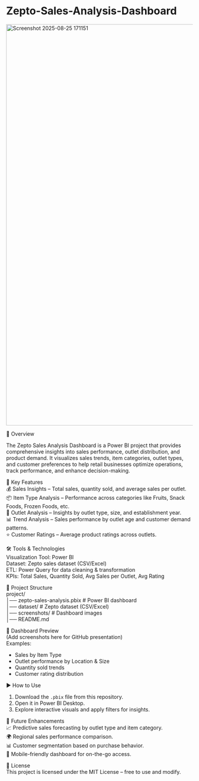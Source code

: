 
# Zepto-Sales-Analysis-Dashboard

<img width="1920" height="1080" alt="Screenshot 2025-08-25 171151" src="https://github.com/user-attachments/assets/4e805168-3c26-494c-8ff3-b13f72e061c0" />

📖 Overview   

The Zepto Sales Analysis Dashboard is a Power BI project that provides comprehensive insights into sales performance, outlet distribution, and product demand.   It visualizes sales trends, item categories, outlet types, and customer preferences to help retail businesses optimize operations, track performance, and enhance decision-making.   

🚀 Key Features  
💰 Sales Insights – Total sales, quantity sold, and average sales per outlet.  
📦 Item Type Analysis – Performance across categories like Fruits, Snack Foods, Frozen Foods, etc.  
🏬 Outlet Analysis – Insights by outlet type, size, and establishment year.  
📊 Trend Analysis – Sales performance by outlet age and customer demand patterns.  
⭐ Customer Ratings – Average product ratings across outlets.  

🛠️ Tools & Technologies  
Visualization Tool: Power BI  
Dataset: Zepto sales dataset (CSV/Excel)  
ETL: Power Query for data cleaning & transformation  
KPIs: Total Sales, Quantity Sold, Avg Sales per Outlet, Avg Rating  

📂 Project Structure  
project/  
│── zepto-sales-analysis.pbix   # Power BI dashboard  
│── dataset/                    # Zepto dataset (CSV/Excel)  
│── screenshots/                # Dashboard images  
│── README.md  

📸 Dashboard Preview  
(Add screenshots here for GitHub presentation)  
Examples:  
- Sales by Item Type  
- Outlet performance by Location & Size  
- Quantity sold trends  
- Customer rating distribution  

▶️ How to Use  
1. Download the `.pbix` file from this repository.  
2. Open it in Power BI Desktop.  
3. Explore interactive visuals and apply filters for insights.  

🔮 Future Enhancements  
📈 Predictive sales forecasting by outlet type and item category.  
🌍 Regional sales performance comparison.  
📊 Customer segmentation based on purchase behavior.  
📱 Mobile-friendly dashboard for on-the-go access.  

📜 License  
This project is licensed under the MIT License – free to use and modify.  
